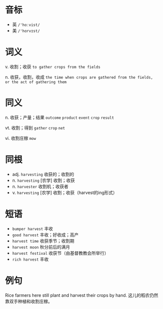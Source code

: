 # 音标

- 英 `/'hɑːvist/`
- 美 `/'hɑrvɪst/`

# 词义

v. 收割；收获
`to gather crops from the fields`

n. 收获，收割，收成
`the time when crops are gathered from the fields, or the act of gathering them`

# 同义

n. 收获；产量；结果
`outcome` `product` `event` `crop` `result`

vt. 收割；得到
`gather` `crop` `net`

vi. 收割庄稼
`mow`

# 同根

- adj. `harvesting` 收获的；收割的
- n. `harvesting` [农学] 收割；收获
- n. `harvester` 收割机；收获者
- v. `harvesting` [农学] 收割；收获（harvest的ing形式）

# 短语

- `bumper harvest` 丰收
- `good harvest` 丰收；好收成；高产
- `harvest time` 收获季节；收割期
- `harvest moon` 秋分前后的满月
- `harvest festival` 收获节（由基督教教会所举行）
- `rich harvest` 丰收

# 例句

Rice farmers here still plant and harvest their crops by hand.
这儿的稻农仍然靠双手种植和收割庄稼。


